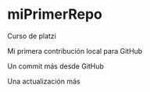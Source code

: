 # miPrimerRepo

Curso de platzi

Mi primera contribución local para GitHub

Un commit más desde GitHub

Una actualización más
